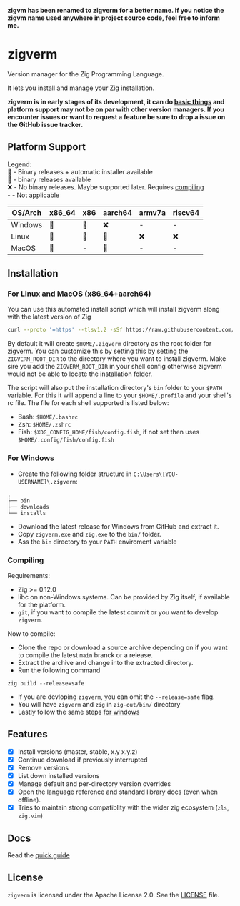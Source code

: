 **zigvm has been renamed to zigverm for a better name. If you notice the zigvm name used anywhere in project source code, feel free to inform me.**

# zigverm
Version manager for the Zig Programming Language.

It lets you install and manage your Zig installation.

**zigverm is in early stages of its development, it can do [basic things](#features) and platform
support may not be on par with other version managers. If you encounter issues or want to request a
feature be sure to drop a issue on the GitHub issue tracker.**

## Platform Support
Legend:  
🎉 - Binary releases + automatic installer available  
💪 - binary releases available  
❌ - No binary releases. Maybe supported later. Requires [compiling](#compiling)  
\- - Not applicable

| OS/Arch | x86_64 | x86 | aarch64 | armv7a | riscv64 |
|---------|--------|-----|---------|--------|---------|
| Windows |   💪   |  💪 |    ❌   |   -    |    -    |
| Linux   |   🎉   |  🎉 |    🎉   |   ❌   |    ❌   |  
| MacOS   |   🎉   |  -  |    🎉   |   -    |    -    |

## Installation
### For Linux and MacOS (x86_64+aarch64)
You can use this automated install script which will install zigverm along with the latest version of Zig

```sh
curl --proto '=https' --tlsv1.2 -sSf https://raw.githubusercontent.com/AMythicDev/zigverm/main/scripts/install.sh | bash
```

By default it will create `$HOME/.zigverm` directory as the root folder for zigverm. You can customize
this by setting this by setting the `ZIGVERM_ROOT_DIR` to the directory where you want to install
zigverm. Make sire you add the `ZIGVERM_ROOT_DIR` in your shell config otherwise zigverm would not be able
to locate the installation folder.

The script will also put the installation directory's `bin` folder to your `$PATH` variable. For
this it will append a line to your `$HOME/.profile` and your shell's rc file. The file for each
shell supported is listed below:

- Bash: `$HOME/.bashrc` 
- Zsh: `$HOME/.zshrc`
- Fish: `$XDG_CONFIG_HOME/fish/config.fish`, if not set then uses `$HOME/.config/fish/config.fish`

### For Windows
* Create the following folder structure in `C:\Users\[YOU-USERNAME]\.zigverm`:
```
.
├── bin
├── downloads
└── installs
```
* Download the latest release for Windows from GitHub and extract it.
* Copy `zigverm.exe` and `zig.exe` to the `bin/` folder.
* Ass the `bin` directory to your `PATH` enviroment variable

### Compiling
Requirements:  
- Zig >= 0.12.0
- libc on non-Windows systems. Can be provided by Zig itself, if available for the platform.
- `git`, if you want to compile the latest commit or you want to develop `zigverm`.

Now to compile:
- Clone the repo or download a source archive depending on if you want to compile the latest `main`
branck or a release.
- Extract the archive and change into the extracted directory.
- Run the following command
```
zig build --release=safe
```
- If you are devloping `zigverm`, you can omit the `--release=safe` flag.
- You will have `zigverm` and `zig` in `zig-out/bin/` directory
- Lastly follow the same steps [for windows](#for-windows) 

## Features
- [x] Install versions (master, stable, x.y x.y.z)
- [x] Continue download if previously interrupted
- [x] Remove versions
- [x] List down installed versions
- [x] Manage default and per-directory version overrides
- [x] Open the language reference and standard library docs (even when offline).
- [x] Tries to maintain strong compatiblity with the wider zig ecosystem (`zls`, `zig.vim`)

## Docs
Read the [quick guide](./docs/quick-guide.md)

## License
`zigverm` is licensed under the Apache License 2.0. See the [LICENSE](./LICENSE) file.

